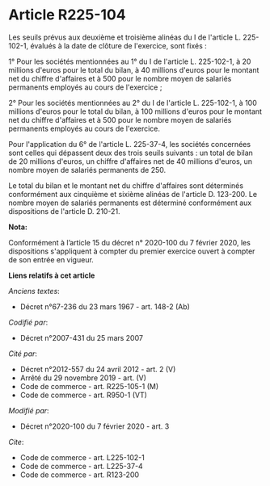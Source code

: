 # Article R225-104

Les seuils prévus aux deuxième et troisième alinéas du I de l'article L. 225-102-1, évalués à la date de clôture de
l'exercice, sont fixés :

1° Pour les sociétés mentionnées au 1° du I de l'article L. 225-102-1, à 20 millions d'euros pour le total du bilan, à 40
millions d'euros pour le montant net du chiffre d'affaires et à 500 pour le nombre moyen de salariés permanents employés au
cours de l'exercice ;

2° Pour les sociétés mentionnées au 2° du I de l'article L. 225-102-1, à 100 millions d'euros pour le total du bilan, à 100
millions d'euros pour le montant net du chiffre d'affaires et à 500 pour le nombre moyen de salariés permanents employés au
cours de l'exercice.

Pour l'application du 6° de l'article L. 225-37-4, les sociétés concernées sont celles qui dépassent deux des trois seuils
suivants : un total de bilan de 20 millions d'euros, un chiffre d'affaires net de 40 millions d'euros, un nombre moyen de
salariés permanents de 250.

Le total du bilan et le montant net du chiffre d'affaires sont déterminés conformément aux cinquième et sixième alinéas de
l'article D. 123-200. Le nombre moyen de salariés permanents est déterminé conformément aux dispositions de l'article D.
210-21.

**Nota:**

Conformément à l’article 15 du décret n° 2020-100 du 7 février 2020, les dispositions s'appliquent à compter du premier
exercice ouvert à compter de son entrée en vigueur.

**Liens relatifs à cet article**

_Anciens textes_:

  - Décret n°67-236 du 23 mars 1967 - art. 148-2 (Ab)

_Codifié par_:

  - Décret n°2007-431 du 25 mars 2007

_Cité par_:

  - Décret n°2012-557 du 24 avril 2012 - art. 2 (V)
  - Arrêté du 29 novembre 2019 - art. (V)
  - Code de commerce - art. R225-105-1 (M)
  - Code de commerce - art. R950-1 (VT)

_Modifié par_:

  - Décret n°2020-100 du 7 février 2020 - art. 3

_Cite_:

  - Code de commerce - art. L225-102-1
  - Code de commerce - art. L225-37-4
  - Code de commerce - art. R123-200
